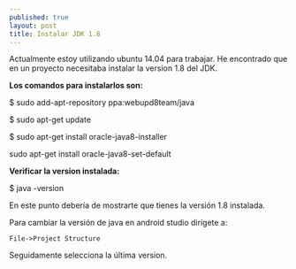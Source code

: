 ```yaml
---
published: true
layout: post
title: Instalar JDK 1.8
---
```

Actualmente estoy utilizando ubuntu 14.04 para trabajar. He encontrado que en un proyecto necesitaba instalar la version 1.8 del JDK.

**Los comandos para instalarlos son:**

$ sudo add-apt-repository ppa:webupd8team/java

$ sudo apt-get update

$ sudo apt-get install oracle-java8-installer

sudo apt-get install oracle-java8-set-default

**Verificar la version instalada:**

$ java -version

En este punto debería de mostrarte que tienes la versión 1.8 instalada.

Para cambiar la versión de java en android studio dirígete a:

`File->Project Structure`

Seguidamente selecciona la última version.



